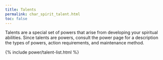 ```yaml
---
title: Talents
permalink: char_spirit_talent.html
toc: false
---
```


Talents are a special set of powers that arise from developing your spiritual abilities. Since talents are powers, consult the power page for a description the types of powers, action requirements, and maintenance method.

{% include power/talent-list.html %}
